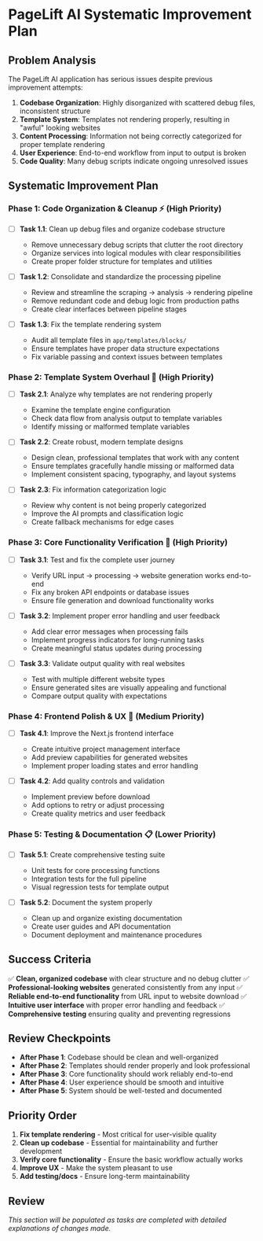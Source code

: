 # PageLift AI Systematic Improvement Plan

## Problem Analysis

The PageLift AI application has serious issues despite previous improvement attempts:

1. **Codebase Organization**: Highly disorganized with scattered debug files, inconsistent structure
2. **Template System**: Templates not rendering properly, resulting in "awful" looking websites
3. **Content Processing**: Information not being correctly categorized for proper template rendering
4. **User Experience**: End-to-end workflow from input to output is broken
5. **Code Quality**: Many debug scripts indicate ongoing unresolved issues

## Systematic Improvement Plan

### Phase 1: Code Organization & Cleanup ⚡ (High Priority)

- [ ] **Task 1.1**: Clean up debug files and organize codebase structure
  - Remove unnecessary debug scripts that clutter the root directory
  - Organize services into logical modules with clear responsibilities
  - Create proper folder structure for templates and utilities
  
- [ ] **Task 1.2**: Consolidate and standardize the processing pipeline
  - Review and streamline the scraping → analysis → rendering pipeline
  - Remove redundant code and debug logic from production paths
  - Create clear interfaces between pipeline stages

- [ ] **Task 1.3**: Fix the template rendering system
  - Audit all template files in `app/templates/blocks/`
  - Ensure templates have proper data structure expectations
  - Fix variable passing and context issues between templates

### Phase 2: Template System Overhaul 🎨 (High Priority)

- [ ] **Task 2.1**: Analyze why templates are not rendering properly
  - Examine the template engine configuration
  - Check data flow from analysis output to template variables
  - Identify missing or malformed template variables

- [ ] **Task 2.2**: Create robust, modern template designs
  - Design clean, professional templates that work with any content
  - Ensure templates gracefully handle missing or malformed data
  - Implement consistent spacing, typography, and layout systems

- [ ] **Task 2.3**: Fix information categorization logic
  - Review why content is not being properly categorized
  - Improve the AI prompts and classification logic
  - Create fallback mechanisms for edge cases

### Phase 3: Core Functionality Verification 🔧 (High Priority)

- [ ] **Task 3.1**: Test and fix the complete user journey
  - Verify URL input → processing → website generation works end-to-end
  - Fix any broken API endpoints or database issues
  - Ensure file generation and download functionality works

- [ ] **Task 3.2**: Implement proper error handling and user feedback
  - Add clear error messages when processing fails
  - Implement progress indicators for long-running tasks
  - Create meaningful status updates during processing

- [ ] **Task 3.3**: Validate output quality with real websites
  - Test with multiple different website types
  - Ensure generated sites are visually appealing and functional
  - Compare output quality with expectations

### Phase 4: Frontend Polish & UX 💫 (Medium Priority)

- [ ] **Task 4.1**: Improve the Next.js frontend interface
  - Create intuitive project management interface
  - Add preview capabilities for generated websites
  - Implement proper loading states and error handling

- [ ] **Task 4.2**: Add quality controls and validation
  - Implement preview before download
  - Add options to retry or adjust processing
  - Create quality metrics and user feedback

### Phase 5: Testing & Documentation 📋 (Lower Priority)

- [ ] **Task 5.1**: Create comprehensive testing suite
  - Unit tests for core processing functions
  - Integration tests for the full pipeline
  - Visual regression tests for template output

- [ ] **Task 5.2**: Document the system properly
  - Clean up and organize existing documentation
  - Create user guides and API documentation
  - Document deployment and maintenance procedures

## Success Criteria

✅ **Clean, organized codebase** with clear structure and no debug clutter
✅ **Professional-looking websites** generated consistently from any input
✅ **Reliable end-to-end functionality** from URL input to website download
✅ **Intuitive user interface** with proper error handling and feedback
✅ **Comprehensive testing** ensuring quality and preventing regressions

## Review Checkpoints

- **After Phase 1**: Codebase should be clean and well-organized
- **After Phase 2**: Templates should render properly and look professional
- **After Phase 3**: Core functionality should work reliably end-to-end
- **After Phase 4**: User experience should be smooth and intuitive
- **After Phase 5**: System should be well-tested and documented

## Priority Order

1. **Fix template rendering** - Most critical for user-visible quality
2. **Clean up codebase** - Essential for maintainability and further development
3. **Verify core functionality** - Ensure the basic workflow actually works
4. **Improve UX** - Make the system pleasant to use
5. **Add testing/docs** - Ensure long-term maintainability

## Review

*This section will be populated as tasks are completed with detailed explanations of changes made.*